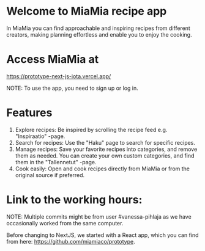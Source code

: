 # Welcome to MiaMia recipe app 

In MiaMia you can find approachable and inspiring 
recipes from different creators, making planning effortless and enable you to enjoy the cooking.

# Access MiaMia at
https://prototype-next-js-iota.vercel.app/

NOTE: To use the app, you need to sign up or log in.

# Features

   1. Explore recipes: Be inspired by scrolling the recipe feed e.g. "Inspiraatio" -page.
   2. Search for recipes: Use the "Haku" page to search for specific recipes.
   3. Manage recipes: Save your favorite recipes into categories, and remove them as needed. You can create your own custom categories, and find them in the "Tallennetut" -page.
   4. Cook easily: Open and cook recipes directly from MiaMia or from the original source if preferred.


# Link to the working hours:

 
 NOTE: Multiple commits might be from user #vanessa-pihlaja as we have occasionally worked from the same computer.

 Before changing to NextJS, we started with a React app, which you can find from here: 
 https://github.com/miamiaco/prototype.